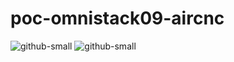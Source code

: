 # poc-omnistack09-aircnc
![github-small](https://user-images.githubusercontent.com/70285547/92416023-ea035580-f131-11ea-91cc-e3655b24a118.png)
![github-small](https://user-images.githubusercontent.com/70285547/92416230-efad6b00-f132-11ea-8ba2-5f82b448c679.png)


